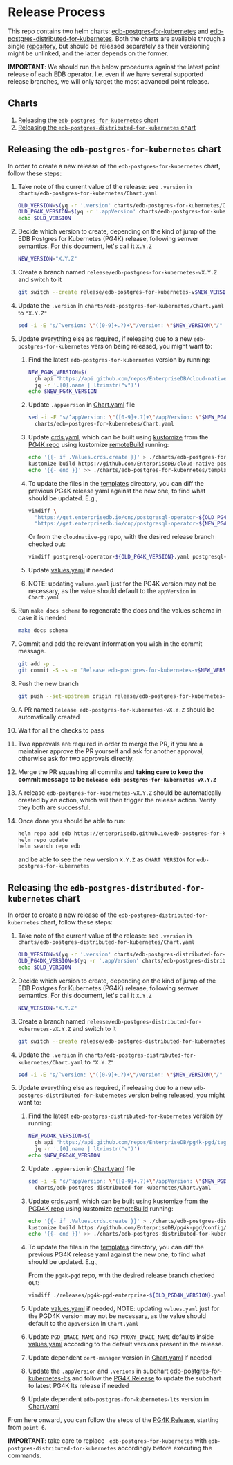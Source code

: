 # Release Process

This repo contains two helm charts: [edb-postgres-for-kubernetes](./charts/edb-postgres-for-kubernetes)
and [edb-postgres-distributed-for-kubernetes](./charts/edb-postgres-distributed-for-kubernetes).
Both the charts are available through a single [repository](http://enterprisedb.github.io/edb-postgres-for-kubernetes-charts),
but should be released separately as their versioning might be unlinked, and the
latter depends on the former.

**IMPORTANT**: We should run the below procedures against the latest point
release of each EDB operator. I.e. even if we have several supported release
branches, we will only target the most advanced point release.

## Charts

1. [Releasing the `edb-postgres-for-kubernetes` chart](#releasing-the-edb-postgres-for-kubernetes-chart)
2. [Releasing the `edb-postgres-distributed-for-kubernetes` chart](#releasing-the-edb-postgres-distributed-for-kubernetes-chart)

## Releasing the `edb-postgres-for-kubernetes` chart

In order to create a new release of the `edb-postgres-for-kubernetes` chart,
follow these steps:

1. Take note of the current value of the release: see `.version`
    in `charts/edb-postgres-for-kubernetes/Chart.yaml`

    ```bash
    OLD_VERSION=$(yq -r '.version' charts/edb-postgres-for-kubernetes/Chart.yaml)
    OLD_PG4K_VERSION=$(yq -r '.appVersion' charts/edb-postgres-for-kubernetes/Chart.yaml)
    echo $OLD_VERSION
    ```

2. Decide which version to create, depending on the kind of jump of the
    EDB Postgres for Kubernetes (PG4K) release, following semver semantics.
    For this document, let's call it `X.Y.Z`

    ```bash
    NEW_VERSION="X.Y.Z"
    ```

3. Create a branch named `release/edb-postgres-for-kubernetes-vX.Y.Z`
    and switch to it

    ```bash
    git switch --create release/edb-postgres-for-kubernetes-v$NEW_VERSION
    ```

4. Update the `.version` in `charts/edb-postgres-for-kubernetes/Chart.yaml` to `"X.Y.Z"`

    ```bash
    sed -i -E "s/^version: \"([0-9]+.?)+\"/version: \"$NEW_VERSION\"/" charts/edb-postgres-for-kubernetes/Chart.yaml
    ```

5. Update everything else as required, if releasing due to a new
    `edb-postgres-for-kubernetes` version being released, you might
    want to:

    1. Find the latest `edb-postgres-for-kubernetes` version by running:

        ```bash
        NEW_PG4K_VERSION=$(
          gh api "https://api.github.com/repos/EnterpriseDB/cloud-native-postgres/tags" | \
          jq -r '.[0].name | ltrimstr("v")')
        echo $NEW_PG4K_VERSION
        ```

    2. Update `.appVersion` in [Chart.yaml](./charts/edb-postgres-for-kubernetes/Chart.yaml)
        file

        ```bash
        sed -i -E "s/^appVersion: \"([0-9]+.?)+\"/appVersion: \"$NEW_PG4K_VERSION\"/" \
          charts/edb-postgres-for-kubernetes/Chart.yaml
        ```

    3. Update [crds.yaml](./charts/edb-postgres-for-kubernetes/templates/crds/crds.yaml),
        which can be built using
        [kustomize](https://kustomize.io/) from the [PG4K repo](https://github.com/EnterpriseDB/cloud-native-postgres)
        using kustomize [remoteBuild](https://github.com/kubernetes-sigs/kustomize/blob/master/examples/remoteBuild.md)
        running:

        ```bash
        echo '{{- if .Values.crds.create }}' > ./charts/edb-postgres-for-kubernetes/templates/crds/crds.yaml
        kustomize build https://github.com/EnterpriseDB/cloud-native-postgres/config/helm/\?ref\=v$NEW_PG4K_VERSION >> ./charts/edb-postgres-for-kubernetes/templates/crds/crds.yaml
        echo '{{- end }}' >> ./charts/edb-postgres-for-kubernetes/templates/crds/crds.yaml
        ```

    4. To update the files in the [templates](./charts/edb-postgres-for-kubernetes/templates) directory, you can diff the previous
        PG4K release yaml against the new one, to find what should be updated. E.g.,

        ```bash
        vimdiff \
          "https://get.enterprisedb.io/cnp/postgresql-operator-${OLD_PG4K_VERSION}.yaml" \
          "https://get.enterprisedb.io/cnp/postgresql-operator-${NEW_PG4K_VERSION}.yaml"
        ```

        Or from the `cloudnative-pg` repo, with the desired release branch
        checked out:

        ```bash
        vimdiff postgresql-operator-${OLD_PG4K_VERSION}.yaml postgresql-operator-${NEW_PG4K_VERSION}.yaml
        ```

    5. Update [values.yaml](./charts/edb-postgres-for-kubernetes/values.yaml) if needed
    6. NOTE: updating `values.yaml` just for the PG4K version may not be
        necessary, as the value should default to the `appVersion` in `Chart.yaml`
6. Run `make docs schema` to regenerate the docs and the values schema in case it is needed

    ```bash
    make docs schema
    ```

7. Commit and add the relevant information you wish in the commit message.

    ```bash
    git add -p .
    git commit -S -s -m "Release edb-postgres-for-kubernetes-v$NEW_VERSION" --edit
    ```

8. Push the new branch

    ```bash
    git push --set-upstream origin release/edb-postgres-for-kubernetes-v$NEW_VERSION
    ```

9. A PR named `Release edb-postgres-for-kubernetes-vX.Y.Z` should be
    automatically created
10. Wait for all the checks to pass
11. Two approvals are required in order to merge the PR, if you are a
    maintainer approve the PR yourself and ask for another approval,
    otherwise ask for two approvals directly.
12. Merge the PR squashing all commits and **taking care to keep the commit message to be
    `Release edb-postgres-for-kubernetes-vX.Y.Z`**
13. A release `edb-postgres-for-kubernetes-vX.Y.Z` should be automatically created by an action, which will then trigger the release
    action. Verify they both are successful.
14. Once done you should be able to run:

    ```bash
    helm repo add edb https://enterprisedb.github.io/edb-postgres-for-kubernetes-charts
    helm repo update
    helm search repo edb
    ```

    and be able to see the new version `X.Y.Z` as `CHART VERSION` for `edb-postgres-for-kubernetes`

## Releasing the `edb-postgres-distributed-for-kubernetes` chart

In order to create a new release of the `edb-postgres-distributed-for-kubernetes` chart,
follow these steps:

1. Take note of the current value of the release: see `.version`
    in `charts/edb-postgres-distributed-for-kubernetes/Chart.yaml`

    ```bash
    OLD_VERSION=$(yq -r '.version' charts/edb-postgres-distributed-for-kubernetes/Chart.yaml)
    OLD_PG4DK_VERSION=$(yq -r '.appVersion' charts/edb-postgres-distributed-for-kubernetes/Chart.yaml)
    echo $OLD_VERSION
    ```

2. Decide which version to create, depending on the kind of jump of the
    EDB Postgres for Kubernetes (PG4K) release, following semver semantics.
    For this document, let's call it `X.Y.Z`

    ```bash
    NEW_VERSION="X.Y.Z"
    ```

3. Create a branch named `release/edb-postgres-distributed-for-kubernetes-vX.Y.Z`
    and switch to it

    ```bash
    git switch --create release/edb-postgres-distributed-for-kubernetes-v$NEW_VERSION
    ```

4. Update the `.version` in `charts/edb-postgres-distributed-for-kubernetes/Chart.yaml` to `"X.Y.Z"`

    ```bash
    sed -i -E "s/^version: \"([0-9]+.?)+\"/version: \"$NEW_VERSION\"/" charts/edb-postgres-distributed-for-kubernetes/Chart.yaml
    ```

5. Update everything else as required, if releasing due to a new
    `edb-postgres-distributed-for-kubernetes` version being released, you might
    want to:

    1. Find the latest `edb-postgres-distributed-for-kubernetes` version by running:

        ```bash
        NEW_PGD4K_VERSION=$(
          gh api "https://api.github.com/repos/EnterpriseDB/pg4k-pgd/tags" | \
          jq -r '.[0].name | ltrimstr("v")')
        echo $NEW_PGD4K_VERSION
        ```

    2. Update `.appVersion` in [Chart.yaml](./charts/edb-postgres-distributed-for-kubernetes/Chart.yaml)
        file

        ```bash
        sed -i -E "s/^appVersion: \"([0-9]+.?)+\"/appVersion: \"$NEW_PGD4K_VERSION\"/" \
          charts/edb-postgres-distributed-for-kubernetes/Chart.yaml
        ```

    3. Update [crds.yaml](./charts/edb-postgres-distributed-for-kubernetes/templates/crds/crds.yaml),
        which can be built using
        [kustomize](https://kustomize.io/) from the [PGD4K repo](https://github.com/EnterpriseDB/pg4k-pgd)
        using kustomize [remoteBuild](https://github.com/kubernetes-sigs/kustomize/blob/master/examples/remoteBuild.md)
        running:

        ```bash
        echo '{{- if .Values.crds.create }}' > ./charts/edb-postgres-distributed-for-kubernetes/templates/crds/crds.yaml
        kustomize build https://github.com/EnterpriseDB/pg4k-pgd/config/helm/\?ref\=v$NEW_PGD4K_VERSION >> ./charts/edb-postgres-distributed-for-kubernetes/templates/crds/crds.yaml
        echo '{{- end }}' >> ./charts/edb-postgres-distributed-for-kubernetes/templates/crds/crds.yaml
        ```

    4. To update the files in the [templates](./charts/edb-postgres-distributed-for-kubernetes/templates) directory, you can diff the previous
        PG4K release yaml against the new one, to find what should be updated. E.g.,

        From the `pg4k-pgd` repo, with the desired release branch
        checked out:

        ```bash
        vimdiff ./releases/pg4k-pgd-enterprise-${OLD_PGD4K_VERSION}.yaml ./releases/pg4k-pgd-enterprise-${NEW_PGD4K_VERSION}.yaml
        ```

    5. Update [values.yaml](./charts/edb-postgres-distributed-for-kubernetes/values.yaml) if needed,
       NOTE: updating `values.yaml` just for the PGD4K version may not be necessary,
       as the value should default to the `appVersion` in `Chart.yaml`


    1. Update `PGD_IMAGE_NAME` and `PGD_PROXY_IMAGE_NAME` defaults inside [values.yaml](./charts/edb-postgres-distributed-for-kubernetes/values.yaml) according to the default versions present in the release.

    2. Update dependent `cert-manager` version in [Chart.yaml](./charts/edb-postgres-distributed-for-kubernetes/Chart.yaml) if needed

    3. Update the `.appVersion` and `.verions` in subchart [edb-postgres-for-kubernetes-lts](./charts/edb-postgres-distributed-for-kubernetes/charts/edb-postgres-for-kubernetes-lts) and follow the [PG4K Release](#releasing-the-edb-postgres-for-kubernetes-chart) to update the subchart to latest PG4K lts release if needed

    4.  Update dependent `edb-postgres-for-kubernetes-lts` version in [Chart.yaml](./charts/edb-postgres-distributed-for-kubernetes/Chart.yaml)

From here onward, you can follow the steps of the [PG4K Release](#releasing-the-edb-postgres-for-kubernetes-chart), starting from `point 6`.

**IMPORTANT**: take care to replace ` edb-postgres-for-kubernetes` with `edb-postgres-distributed-for-kubernetes` accordingly
before executing the commands.
